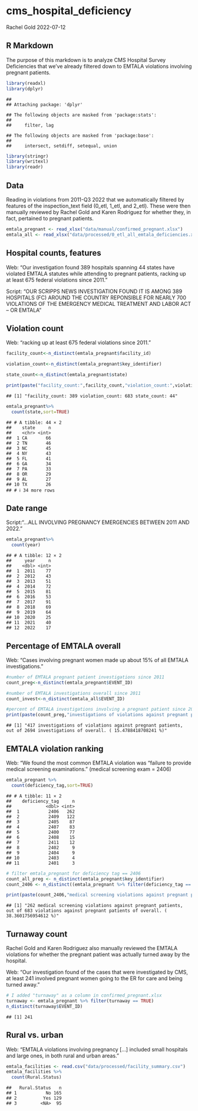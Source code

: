 cms_hospital_deficiency
================
Rachel Gold
2022-07-12

## R Markdown

The purpose of this markdown is to analyze CMS Hospital Survey
Deficiencies that we’ve already filtered down to EMTALA violations
involving pregnant patients.

``` r
library(readxl)
library(dplyr)
```

    ## 
    ## Attaching package: 'dplyr'

    ## The following objects are masked from 'package:stats':
    ## 
    ##     filter, lag

    ## The following objects are masked from 'package:base':
    ## 
    ##     intersect, setdiff, setequal, union

``` r
library(stringr)
library(writexl)
library(readr)
```

## Data

Reading in violations from 2011-Q3 2022 that we automatically filtered
by features of the inspection_text field (0_etl, 1_etl, and 2_etl).
These were then manually reviewed by Rachel Gold and Karen Rodriguez for
whether they, in fact, pertained to pregnant patients.

``` r
emtala_pregnant <- read_xlsx("data/manual/confirmed_pregnant.xlsx")
emtala_all <- read_xlsx("data/processed/0_etl_all_emtala_deficiencies.xlsx")
```

## Hospital counts, features

Web: “Our investigation found 389 hospitals spanning 44 states have
violated EMTALA statutes while attending to pregnant patients, racking
up at least 675 federal violations since 2011.”

Script: “OUR SCRIPPS NEWS INVESTIGATION FOUND IT IS AMONG 389 HOSPITALS
(FC) AROUND THE COUNTRY REPONSIBLE FOR NEARLY 700 VIOLATIONS OF THE
EMERGENCY MEDICAL TREATMENT AND LABOR ACT – OR EMTALA”

## Violation count

Web: “racking up at least 675 federal violations since 2011.”

``` r
facility_count<-n_distinct(emtala_pregnant$facility_id)

violation_count<-n_distinct(emtala_pregnant$key_identifier)

state_count<-n_distinct(emtala_pregnant$state)

print(paste("facility_count:",facility_count,"violation_count:",violation_count,"state_count:",state_count))
```

    ## [1] "facility_count: 389 violation_count: 683 state_count: 44"

``` r
emtala_pregnant%>%
  count(state,sort=TRUE)
```

    ## # A tibble: 44 × 2
    ##    state     n
    ##    <chr> <int>
    ##  1 CA       66
    ##  2 TN       46
    ##  3 NC       45
    ##  4 NY       43
    ##  5 FL       41
    ##  6 GA       34
    ##  7 PA       33
    ##  8 OR       29
    ##  9 AL       27
    ## 10 TX       26
    ## # ℹ 34 more rows

## Date range

Script:“…ALL INVOLVING PREGNANCY EMERGENCIES BETWEEN 2011 AND 2022.”

``` r
emtala_pregnant%>%
  count(year)
```

    ## # A tibble: 12 × 2
    ##     year     n
    ##    <dbl> <int>
    ##  1  2011    77
    ##  2  2012    43
    ##  3  2013    51
    ##  4  2014    72
    ##  5  2015    81
    ##  6  2016    53
    ##  7  2017    91
    ##  8  2018    69
    ##  9  2019    64
    ## 10  2020    25
    ## 11  2021    40
    ## 12  2022    17

## Percentage of EMTALA overall

Web: “Cases involving pregnant women made up about 15% of all EMTALA
investigations.”

``` r
#number of EMTALA pregnant patient investigations since 2011
count_preg<-n_distinct(emtala_pregnant$EVENT_ID)

#number of EMTALA investigations overall since 2011
count_invest<-n_distinct(emtala_all$EVENT_ID)

#percent of EMTALA investigations involving a pregnant patient since 2011 
print(paste(count_preg,"investigations of violations against pregnant patients, out of",count_invest,"investigations of overall. (",count_preg/count_invest*100,"%)"))
```

    ## [1] "417 investigations of violations against pregnant patients, out of 2694 investigations of overall. ( 15.4788418708241 %)"

## EMTALA violation ranking

Web: “We found the most common EMTALA violation was “failure to provide
medical screening examinations.” (medical screening exam = 2406)

``` r
emtala_pregnant %>%
  count(deficiency_tag,sort=TRUE)
```

    ## # A tibble: 11 × 2
    ##    deficiency_tag     n
    ##             <dbl> <int>
    ##  1           2406   262
    ##  2           2409   122
    ##  3           2405    87
    ##  4           2407    83
    ##  5           2400    77
    ##  6           2408    15
    ##  7           2411    12
    ##  8           2402     9
    ##  9           2404     9
    ## 10           2403     4
    ## 11           2401     3

``` r
# filter emtala_pregnant for deficiency tag == 2406
count_all_preg <- n_distinct(emtala_pregnant$key_identifier)
count_2406 <- n_distinct((emtala_pregnant %>% filter(deficiency_tag == 2406))$key_identifier)

print(paste(count_2406,"medical screening violations against pregnant patients, out of",count_all_preg,"violations against pregnant patients of overall. (",count_2406/count_all_preg*100,"%)"))
```

    ## [1] "262 medical screening violations against pregnant patients, out of 683 violations against pregnant patients of overall. ( 38.3601756954612 %)"

## Turnaway count

Rachel Gold and Karen Rodriguez also manually reviewed the EMTALA
violations for whether the pregnant patient was actually turned away by
the hospital.

Web: “Our investigation found of the cases that were investigated by
CMS, at least 241 involved pregnant women going to the ER for care and
being turned away.”

``` r
# I added "turnaway" as a column in confirmed_pregnant.xlsx
turnaway <- emtala_pregnant %>% filter(turnaway == TRUE)
n_distinct(turnaway$EVENT_ID)
```

    ## [1] 241

## Rural vs. urban

Web: “EMTALA violations involving pregnancy \[…\] included small
hospitals and large ones, in both rural and urban areas.”

``` r
emtala_facilities <- read.csv("data/processed/facility_summary.csv")
emtala_facilities %>%
  count(Rural.Status)
```

    ##   Rural.Status   n
    ## 1           No 165
    ## 2          Yes 129
    ## 3         <NA>  95
